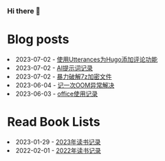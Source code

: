 ### Hi there 👋

<!--
**deletefromuser/deletefromuser** is a ✨ _special_ ✨ repository because its `README.md` (this file) appears on your GitHub profile.

Here are some ideas to get you started:

- 🔭 I’m currently working on ...
- 🌱 I’m currently learning ...
- 👯 I’m looking to collaborate on ...
- 🤔 I’m looking for help with ...
- 💬 Ask me about ...
- 📫 How to reach me: ...
- 😄 Pronouns: ...
- ⚡ Fun fact: ...
-->

# Blog posts
<!-- BLOG-POST-LIST:START -->
<li>2023-07-02 - <a href="https://deletefromuser.github.io/web/2023070203/" rel="nofollow">使用Utterances为Hugo添加评论功能</a></li><li>2023-07-02 - <a href="https://deletefromuser.github.io/tip/2023071101/" rel="nofollow">AI提示词记录</a></li><li>2023-07-02 - <a href="https://deletefromuser.github.io/tip/2023070201/" rel="nofollow">暴力破解7z加密文件</a></li><li>2023-06-04 - <a href="https://deletefromuser.github.io/java/2023070801/" rel="nofollow">记一次OOM异常解决</a></li><li>2023-06-03 - <a href="https://deletefromuser.github.io/tip/2023060301/" rel="nofollow">office使用记录</a></li>
<!-- BLOG-POST-LIST:END -->

# Read Book Lists
<!-- READ-BOOK-LIST:START -->
<li>2023-01-29 - <a href="https://deletefromuser.github.io/read/2023012901/" rel="nofollow">2023年读书记录</a></li><li>2022-02-01 - <a href="https://deletefromuser.github.io/read/2022030701/" rel="nofollow">2022年读书记录</a></li>
<!-- READ-BOOK-LIST:END -->
